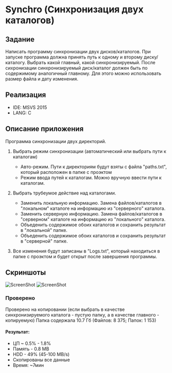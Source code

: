 # Synchro (Синхронизация двух каталогов)

## Задание
Написать программу синхронизации двух дисков/каталогов. При запуске программа должна принять путь к одному и второму диску/каталогу. Выбрать какой главный, какой синхронизируемый. После сихронизации синхронизируемый диск/каталог должен быть по содержимому аналогичный главному. Для этого можно использовать размер файла и дату изменения.

## Реализация
* IDE: MSVS 2015
* LANG: C

## Описание приложения
Программа синхронизации двух директорий.

1. Выбрать режим синхронизации (автоматический или выбрать пути к каталогам)
   * Авто-режим. Пути к директориям будут взяты с файла "paths.txt", 
	который расположен в папке с проэктом
   * Режим ввода путей к каталогам. Можно вручную ввести пути к каталогам.

2. Выбрать трубеумое действие над каталогами.
   * Заменить локальную информацию. Замена файлов/каталогов в "локальном" каталоге на информацию
	из "серверного" каталога.
   * Заменить серверную информацию. Замена файлов/каталогов в "серверном" каталоге на информацию
	из "локального" каталога.
   * Объеденить содержимое обоих каталогов и сохранить результат в "локальной" папке.
   * Объеденить содержимое обоих каталогов и сохранить результат в "серверной" папке.

3. Все изменения будут записаны в "Logs.txt", который находиться в папке с проэктом и будет открыт
   после завершения программы.

## Скриншоты
![ScreenShot](https://raw.github.com/insendend/Synchro/master/Synchro/screenshots/scrn1.jpg) ![ScreenShot](https://raw.github.com/insendend/Synchro/master/Synchro/screenshots/scrn2.jpg)

### Проверено
Проверено на копировании (если выбрать в качестве синхронизируемого каталога - пустую папку, а в качестве главного - копируемую)
Папка содержала 10.7 Гб (Файлов: 8 375; Папок: 1 153)
#### Результат:
- ЦП ~ 0.5% - 1.8%
- Память - 0.8 MB
- HDD - 49% (45-100 MB/s)
- Скопированы все данные
- Время: ~7мин
